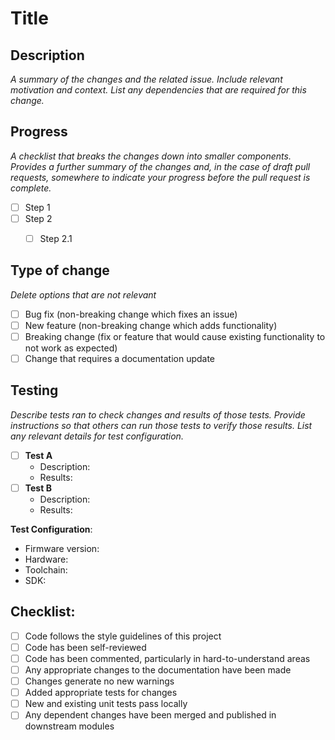 # Title

## Description

_A summary of the changes and the related issue. Include relevant motivation and context. List any dependencies that are required for this change._

## Progress

_A checklist that breaks the changes down into smaller components. Provides a further summary of the changes and, in the case of draft pull requests, somewhere to indicate your progress before the pull request is complete._

- [ ] Step 1
- [ ] Step 2
    - [ ] Step 2.1  


## Type of change

_Delete options that are not relevant_

- [ ] Bug fix (non-breaking change which fixes an issue)
- [ ] New feature (non-breaking change which adds functionality)
- [ ] Breaking change (fix or feature that would cause existing functionality to not work as expected)
- [ ] Change that requires a documentation update

## Testing

_Describe tests ran to check changes and results of those tests. Provide instructions so that others can run those tests to verify those results. List any relevant details for test configuration._

- [ ] **Test A**
    - Description:
    - Results:
- [ ] **Test B**
    - Description:
    - Results:

**Test Configuration**:
* Firmware version:
* Hardware:
* Toolchain:
* SDK:

## Checklist:

- [ ] Code follows the style guidelines of this project
- [ ] Code has been self-reviewed
- [ ] Code has been commented, particularly in hard-to-understand areas
- [ ] Any appropriate changes to the documentation have been made
- [ ] Changes generate no new warnings
- [ ] Added appropriate tests for changes
- [ ] New and existing unit tests pass locally
- [ ] Any dependent changes have been merged and published in downstream modules
